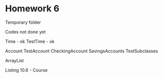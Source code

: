 Homework 6
==========

Temporary folder

Codes not done yet

Time - ok
TestTime - ok

Account
TestAccount
CheckingAccount
SavingsAccounts
TestSubclasses

ArrayList

Listing 10.6 - Course
